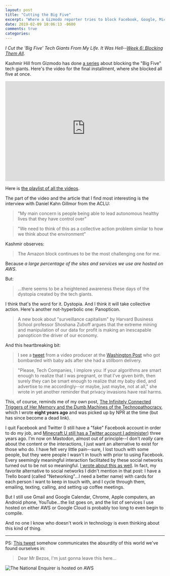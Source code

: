 ```yaml
---
layout: post
title: "Cutting the Big Five"
excerpt: "Where a Gizmodo reporter tries to block Facebook, Google, Microsoft, Apple, and Amazon."
date: 2019-02-09 10:06:13 -0600
comments: true
categories: 
---
```


_I Cut the 'Big Five' Tech Giants From My Life. It Was Hell--[Week 6: Blocking Them All](https://gizmodo.com/i-cut-the-big-five-tech-giants-from-my-life-it-was-hel-1831304194)_.

Kashmir Hill from Gizmodo has done [a series](https://gizmodo.com/c/goodbye-big-five) about blocking the "Big Five" tech giants. Here's the video for the final installment, where she blocked all five at once.

<iframe width="100%" height="315" src="https://www.youtube-nocookie.com/embed/Rxuf1598bjc?rel=0" frameborder="0" allow="accelerometer; autoplay; encrypted-media; gyroscope; picture-in-picture" allowfullscreen></iframe>

Here is [the playlist of all the videos](https://www.youtube.com/playlist?list=PLx1XbvvfIlc4zQgE5ohJA9EJ2NCcGc2QQ).

The part of the video and the article that I find most interesting is the interview with Daniel Kahn Gillmor from the ACLU:

> "My main concern is people being able to lead autonomous healthy lives that they have control over"

> "We need to think of this as a collective action problem similar to how we think about the environment"

Kashmir observes:

> The Amazon block continues to be the most challenging one for me.

Because _a large percentage of the sites and services we use are hosted on AWS_.

But:

> ...there seems to be a heightened awareness these days of the dystopia created by the tech giants.

I think that's the word for it. Dystopia. And I think it will take collective action. Here's another not-hyperbolic one: Panopticon.

> A new book about "surveillance capitalism" by Harvard Business School professor Shoshana Zuboff argues that the extreme mining and manipulation of our data for profit is making an inescapable panopticon the driver of our economy.

And this heartbreaking bit:

> I see a [tweet](https://twitter.com/gbrockell/status/1072589687489998848) from a video producer at the [Washington Post](https://www.washingtonpost.com/lifestyle/2018/12/12/dear-tech-companies-i-dont-want-see-pregnancy-ads-after-my-child-was-stillborn/?noredirect=on&utm_term=.7ca3f92b96d0) who got bombarded with baby ads after she had a stillborn delivery.

> "Please, Tech Companies, I implore you: If your algorithms are smart enough to realize that I was pregnant, or that I’ve given birth, then surely they can be smart enough to realize that my baby died, and advertise to me accordingly--or maybe, just maybe, not at all," she wrote in yet another reminder that privacy invasions have real harms.

This, of course, reminds me of my own post, [The Infinitely Connected Triggers of Her Memory and the Dumb Machines of the Technopathocracy]({{site.baseurl}}/2010/11/29/connected.html), which I wrote **eight years ago** and was picked up by NPR at the time (but has since become a dead link).

I quit Facebook and Twitter (I still have a "fake" Facebook account in order to do my job, and [Minecraft U still has a Twitter account I administer](https://twitter.com/official_mcu)) three years ago. I'm now on Mastodon, almost out of principle--I don't _really_ care about the content or the interactions, I just want an alternative to exist for those who do. I have felt very little pain--sure, I lost touch with some people, but they were people I wasn't in touch with prior to using Facebook. Every seemingly meaningful interaction facilitated by these social networks turned out to be not so meaningful. [I wrote about this as well]({{site.baseurl}}/2018/04/06/where-do-you-go-when-facebook-is-gone.html). In fact, my favorite alternative to social networks I didn't mention in that post: I have a Trello board (called "Networking"...I need a better name) with cards for each person I want to keep in touch with, and I cycle through them, emailing, texting, calling, and setting up coffee meetings.

But I still use Gmail and Google Calendar, Chrome, Apple computers, an Android phone, YouTube...the list goes on, and the list of services I use hosted on either AWS or Google Cloud is probably too long to even begin to compile. 

And no one I know who doesn't work in technology is even thinking about this kind of thing. 

---

PS: [This tweet](https://twitter.com/ryanhuber/status/1093665718464327680) somehow communicates the absurdity of this world we've found ourselves in:

> Dear Mr Bezos,
> I'm just gonna leave this here...

![]({{site.baseurl}}/assets/2019/02/Dy17JwBVYAAJADj.jpg "The National Enquirer is hosted on AWS")
